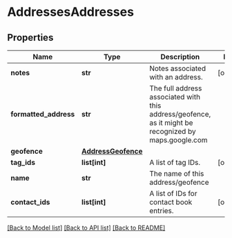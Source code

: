 # AddressesAddresses

## Properties
Name | Type | Description | Notes
------------ | ------------- | ------------- | -------------
**notes** | **str** | Notes associated with an address. | [optional] 
**formatted_address** | **str** | The full address associated with this address/geofence, as it might be recognized by maps.google.com | 
**geofence** | [**AddressGeofence**](AddressGeofence.md) |  | 
**tag_ids** | **list[int]** | A list of tag IDs. | [optional] 
**name** | **str** | The name of this address/geofence | 
**contact_ids** | **list[int]** | A list of IDs for contact book entries. | [optional] 

[[Back to Model list]](../README.md#documentation-for-models) [[Back to API list]](../README.md#documentation-for-api-endpoints) [[Back to README]](../README.md)


